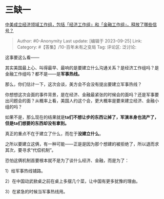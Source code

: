 # 三缺一
[中美成立经济领域工作组，包括「经济工作组」和「金融工作组」，释放了哪些信号？](https://www.zhihu.com/question/623340019/answer/3225201444)

> Author: #0-Anonymity
> Last update: [编辑于 2023-09-25]
> Link:
> Category: #【答集】/10-百年未有之变局
> Tag:
> 评论区:
> 泛讨论:

这事要这么看——

其实美国最上心、叫得最早、最响的是要建立什么沟通关系？是经济工作组吗？是金融工作组吗？都不是——是**军事热线。**

那么，你们估计一下，这次会谈，美方会不会没有提出要建立军事热线？

你想想这次会面的事件背景，是在经济、金融最紧张的时候会的面吗？还是军事要出问题会的面？从概率上看，美国人约这个会，更大概率是要来建立经济、金融小组的吗？

如果不是，那么现在的结果就是**ta们不想让步的东西让掉了，军演本身也流产了，但是ta们想要的东西却没有拿到。**

真正的重点不在于建立了什么，而在于**没建立什么**。

之所以要建立这俩，有一种可能——正是是因为那个想建的被拒绝了，所以退而求其次，要寻求“代偿机制”。

恐怕这俩机制首要根本就不是为了谈什么经济、金融，而是为了：

1）给军事热线铺路。

2）在中国动武掀桌之前在桌上多摆几个菜，让中国有更多犹豫的理由。

3）在紧急的时候当军事热线用。
